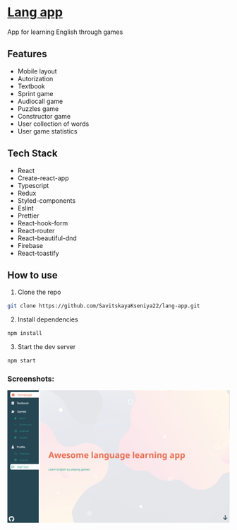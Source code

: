 # [Lang app](https://awesome-lang-app.netlify.app)
App for learning English through games

## Features
- Mobile layout
- Autorization
- Textbook
- Sprint game
- Audiocall game
- Puzzles game
- Constructor game
- User collection of words
- User game statistics

## Tech Stack
- React
- Create-react-app
- Typescript
- Redux
- Styled-components
- Eslint
- Prettier
- React-hook-form
- React-router
- React-beautiful-dnd
- Firebase
- React-toastify

## How to use
1. Clone the repo
``` bash
git clone https://github.com/SavitskayaKseniya22/lang-app.git
```

2. Install dependencies
``` bash
npm install
```

3. Start the dev server
``` bash
npm start
```

### Screenshots: 

![изображение](https://raw.githubusercontent.com/SavitskayaKseniya22/projects-photos/main/photos/lang-app/main-page.png)



